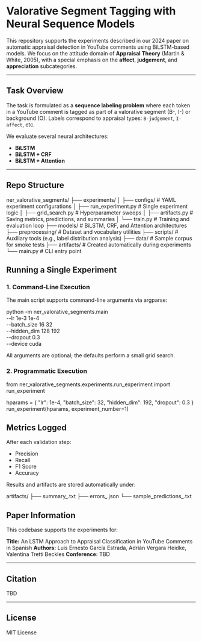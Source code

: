 # Valorative Segment Tagging with Neural Sequence Models

This repository supports the experiments described in our 2024 paper on automatic appraisal detection in YouTube comments using BiLSTM-based models. We focus on the attitude domain of **Appraisal Theory** (Martin & White, 2005), with a special emphasis on the **affect**, **judgement**, and **appreciation** subcategories.

---

## Task Overview
The task is formulated as a **sequence labeling problem** where each token in a YouTube comment is tagged as part of a valorative segment (B-, I-) or background (O). Labels correspond to appraisal types: `B-judgement`, `I-affect`, etc.

We evaluate several neural architectures:
- **BiLSTM**
- **BiLSTM + CRF**
- **BiLSTM + Attention**

---

## Repo Structure

ner_valorative_segments/
├── experiments/
│   ├── configs/              # YAML experiment configurations
│   ├── run_experiment.py     # Single experiment logic
│   ├── grid_search.py        # Hyperparameter sweeps
│   ├── artifacts.py          # Saving metrics, predictions, and summaries
│   └── train.py              # Training and evaluation loop
├── models/                   # BiLSTM, CRF, and Attention architectures
├── preprocessing/            # Dataset and vocabulary utilities
├── scripts/                  # Auxiliary tools (e.g., label distribution analysis)
├── data/                     # Sample corpus for smoke tests
├── artifacts/                # Created automatically during experiments
└── main.py                   # CLI entry point


## Running a Single Experiment

### 1. Command-Line Execution

The main script supports command-line arguments via argparse:

python -m ner_valorative_segments.main \
    --lr 1e-3 1e-4 \
    --batch_size 16 32 \
    --hidden_dim 128 192 \
    --dropout 0.3 \
    --device cuda

All arguments are optional; the defaults perform a small grid search.

### 2. Programmatic Execution

from ner_valorative_segments.experiments.run_experiment import run_experiment

hparams = {
    "lr": 1e-4,
    "batch_size": 32,
    "hidden_dim": 192,
    "dropout": 0.3
}
run_experiment(hparams, experiment_number=1)

## Metrics Logged
After each validation step:
- Precision
- Recall
- F1 Score
- Accuracy

Results and artifacts are stored automatically under:

artifacts/
├── summary_<timestamp>.txt
├── errors_<timestamp>.json
└── sample_predictions_<timestamp>.txt


## Paper Information
This codebase supports the experiments for:

**Title:** An LSTM Approach to Appraisal Classification in YouTube Comments in Spanish
**Authors:** Luis Ernesto García Estrada, Adrián Vergara Heidke, Valentina Tretti Beckles
**Conference:** TBD

---

## Citation
TBD

---

## License
MIT License
